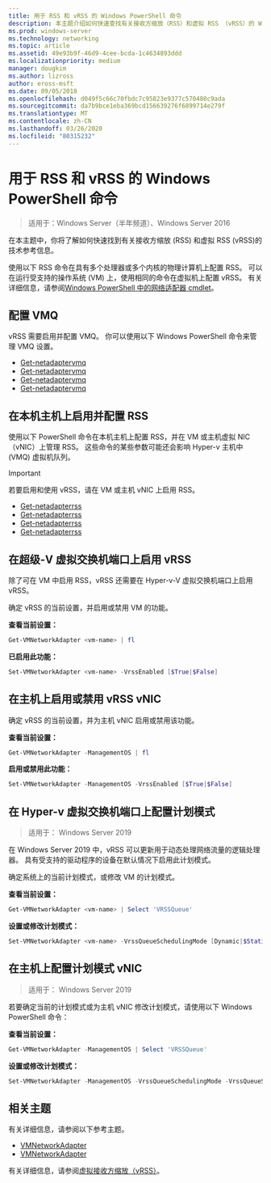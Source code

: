 ```yaml
---
title: 用于 RSS 和 vRSS 的 Windows PowerShell 命令
description: 本主题介绍如何快速查找有关接收方缩放（RSS）和虚拟 RSS （vRSS）的 Windows PowerShell 命令的技术参考信息。
ms.prod: windows-server
ms.technology: networking
ms.topic: article
ms.assetid: 49e93b9f-46d9-4cee-bcda-1c4634893ddd
ms.localizationpriority: medium
manager: dougkim
ms.author: lizross
author: eross-msft
ms.date: 09/05/2018
ms.openlocfilehash: d049f5c66c70fbdc7c95823e9377c570480c9ada
ms.sourcegitcommit: da7b9bce1eba369bcd156639276f6899714e279f
ms.translationtype: MT
ms.contentlocale: zh-CN
ms.lasthandoff: 03/26/2020
ms.locfileid: "80315232"
---
```

# <a name="windows-powershell-commands-for-rss-and-vrss"></a>用于 RSS 和 vRSS 的 Windows PowerShell 命令

>适用于：Windows Server（半年频道）、Windows Server 2016

在本主题中，你将了解如何快速找到有关接收方缩放 \(RSS\) 和虚拟 RSS \(vRSS\)的技术参考信息。

使用以下 RSS 命令在具有多个处理器或多个内核的物理计算机上配置 RSS。 可以在运行受支持的操作系统 \(VM\) 上，使用相同的命令在虚拟机上配置 vRSS。 有关详细信息，请参阅[Windows PowerShell 中的网络适配器 cmdlet](https://docs.microsoft.com/powershell/module/netadapter/?view=win10-ps)。

## <a name="configure-vmq"></a>配置 VMQ

vRSS 需要启用并配置 VMQ。 你可以使用以下 Windows PowerShell 命令来管理 VMQ 设置。

- [Get-netadaptervmq](https://docs.microsoft.com/powershell/module/netadapter/disable-netadaptervmq?view=win10-ps)
- [Get-netadaptervmq](https://docs.microsoft.com/powershell/module/netadapter/enable-netadaptervmq?view=win10-ps)
- [Get-netadaptervmq](https://docs.microsoft.com/powershell/module/netadapter/get-netadaptervmq?view=win10-ps)
- [Get-netadaptervmq](https://docs.microsoft.com/powershell/module/netadapter/set-netadaptervmq?view=win10-ps)

## <a name="enable-and-configure-rss-on-a-native-host"></a>在本机主机上启用并配置 RSS

使用以下 PowerShell 命令在本机主机上配置 RSS，并在 VM 或主机虚拟 NIC （vNIC）上管理 RSS。 这些命令的某些参数可能还会影响 Hyper-v 主机中 \(VMQ\) 虚拟机队列。  

>[!IMPORTANT]
>若要启用和使用 vRSS，请在 VM 或主机 vNIC 上启用 RSS。

- [Get-netadapterrss](https://docs.microsoft.com/powershell/module/netadapter/disable-netadapterrss?view=win10-ps)
- [Get-netadapterrss](https://docs.microsoft.com/powershell/module/netadapter/enable-netadapterrss?view=win10-ps)
- [Get-netadapterrss](https://docs.microsoft.com/powershell/module/netadapter/get-netadapterrss?view=win10-ps)
- [Get-netadapterrss](https://docs.microsoft.com/powershell/module/netadapter/Set-NetAdapterRss?view=win10-ps)

## <a name="enable-vrss-on-the-hyper-v-virtual-switch-port"></a>在超级\-V 虚拟交换机端口上启用 vRSS

除了可在 VM 中启用 RSS，vRSS 还需要在 Hyper-v\-V 虚拟交换机端口上启用 vRSS。 

确定 vRSS 的当前设置，并启用或禁用 VM 的功能。

   **查看当前设置：** 

   ```PowerShell
   Get-VMNetworkAdapter <vm-name> | fl
   ```

   **已启用此功能：**
   
   ```PowerShell
   Set-VMNetworkAdapter <vm-name> -VrssEnabled [$True|$False]
   ```

## <a name="enable-or-disable-vrss-on-a-host-vnic"></a>在主机上启用或禁用 vRSS vNIC

确定 vRSS 的当前设置，并为主机 vNIC 启用或禁用该功能。

   **查看当前设置：** 

   ```PowerShell
   Get-VMNetworkAdapter -ManagementOS | fl
   ```

   **启用或禁用此功能：** 

   ```PowerShell
   Set-VMNetworkAdapter -ManagementOS -VrssEnabled [$True|$False]
   ```

## <a name="configure-the-scheduling-mode-on-the-hyper-v-virtual-switch-port"></a>在 Hyper-v 虚拟交换机端口上配置计划模式 
>适用于： Windows Server 2019

在 Windows Server 2019 中，vRSS 可以更新用于动态处理网络流量的逻辑处理器。  具有受支持的驱动程序的设备在默认情况下启用此计划模式。 

确定系统上的当前计划模式，或修改 VM 的计划模式。

   **查看当前设置：** 

   ```PowerShell
   Get-VMNetworkAdapter <vm-name> | Select 'VRSSQueue'
   ```

   **设置或修改计划模式：**

   ```PowerShell
   Set-VMNetworkAdapter <vm-name> -VrssQueueSchedulingMode [Dynamic|$StaticVrss|StaticVMQ]
   ```

## <a name="configure-the-scheduling-mode-on-a-host-vnic"></a>在主机上配置计划模式 vNIC
>适用于： Windows Server 2019

若要确定当前的计划模式或为主机 vNIC 修改计划模式，请使用以下 Windows PowerShell 命令：

   **查看当前设置：** 

   ```PowerShell
   Get-VMNetworkAdapter -ManagementOS | Select 'VRSSQueue'
   ```

   **设置或修改计划模式：** 

   ```PowerShell
   Set-VMNetworkAdapter -ManagementOS -VrssQueueSchedulingMode -VrssQueueSchedulingMode [Dynamic|$StaticVrss|StaticVMQ]
   ```


## <a name="related-topics"></a>相关主题 
有关详细信息，请参阅以下参考主题。

- [VMNetworkAdapter](https://technet.microsoft.com/itpro/powershell/windows/hyper-v/get-vmnetworkadapter)
- [VMNetworkAdapter](https://technet.microsoft.com/itpro/powershell/windows/hyper-v/set-vmnetworkadapter)

有关详细信息，请参阅[虚拟接收方缩放（vRSS）](vrss-top.md)。